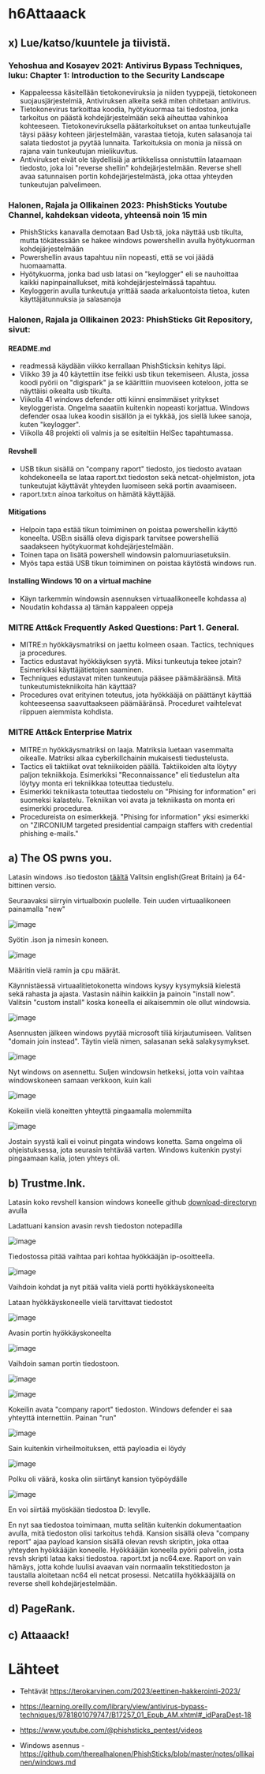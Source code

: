 # h6Attaaack

## x) Lue/katso/kuuntele ja tiivistä.

### Yehoshua and Kosayev 2021: Antivirus Bypass Techniques, luku: Chapter 1: Introduction to the Security Landscape

 - Kappaleessa käsitellään tietokoneviruksia ja niiden tyyppejä, tietokoneen suojausjärjestelmiä, Antiviruksen alkeita sekä miten ohitetaan antivirus.
 - Tietokonevirus tarkoittaa koodia, hyötykuormaa tai tiedostoa, jonka tarkoitus on päästä kohdejärjestelmään sekä aiheuttaa vahinkoa kohteeseen. Tietokoneviruksella päätarkoitukset on antaa tunkeutujalle täysi pääsy kohteen järjestelmään, varastaa tietoja, kuten salasanoja tai salata tiedostot ja pyytää lunnaita. Tarkoituksia on monia ja niissä on rajana vain tunkeutujan mielikuvitus.
 - Antivirukset eivät ole täydellisiä ja artikkelissa onnistuttiin lataamaan tiedosto, joka loi "reverse shellin" kohdejärjestelmään. Reverse shell avaa satunnaisen portin kohdejärjestelmästä, joka ottaa yhteyden tunkeutujan palvelimeen.

### Halonen, Rajala ja Ollikainen 2023: PhishSticks Youtube Channel, kahdeksan videota, yhteensä noin 15 min

 - PhishSticks kanavalla demotaan Bad Usb:tä, joka näyttää usb tikulta, mutta tökätessään se hakee windows powershellin avulla hyötykuorman kohdejärjestelmään
 - Powershellin avaus tapahtuu niin nopeasti, että se voi jäädä huomaamatta.
 - Hyötykuorma, jonka bad usb latasi on "keylogger" eli se nauhoittaa kaikki napinpainallukset, mitä kohdejärjestelmässä tapahtuu.
 - Keyloggerin avulla tunkeutuja yrittää saada arkaluontoista tietoa, kuten käyttäjätunnuksia ja salasanoja

### Halonen, Rajala ja Ollikainen 2023: PhishSticks Git Repository, sivut:

#### README.md

 - readmessä käydään viikko kerrallaan PhishSticksin kehitys läpi.
 - Viikko 39 ja 40 käytettiin itse feikki usb tikun tekemiseen. Alusta, jossa koodi pyörii on "digispark" ja se käärittiin muoviseen koteloon, jotta se näyttäisi oikealta usb tikulta.
 - Viikolla 41 windows defender otti kiinni ensimmäiset yritykset keyloggerista. Ongelma saaatiin kuitenkin nopeasti korjattua. Windows defender osaa lukea koodin sisällön ja ei tykkää, jos siellä lukee sanoja, kuten "keylogger".
 - Viikolla 48 projekti oli valmis ja se esiteltiin HelSec tapahtumassa.

#### Revshell

 - USB tikun sisällä on "company raport" tiedosto, jos tiedosto avataan kohdekoneella se lataa raport.txt tiedoston sekä netcat-ohjelmiston, jota tunkeutujat käyttävät yhteyden luomiseen sekä portin avaamiseen.
 - raport.txt:n ainoa tarkoitus on hämätä käyttäjää. 

#### Mitigations

 - Helpoin tapa estää tikun toimiminen on poistaa powershellin käyttö koneelta. USB:n sisällä oleva digispark tarvitsee powershelliä saadakseen hyötykuormat kohdejärjestelmään.
 - Toinen tapa on lisätä powershell windowsin palomuuriasetuksiin.
 - Myös tapa estää USB tikun toimiminen on poistaa käytöstä windows run. 

#### Installing Windows 10 on a virtual machine

 - Käyn tarkemmin windowsin asennuksen virtuaalikoneelle kohdassa a)
 - Noudatin kohdassa a) tämän kappaleen oppeja

### MITRE Att&ck Frequently Asked Questions: Part 1. General.

 - MITRE:n hyökkäysmatriksi on jaettu kolmeen osaan. Tactics, techniques ja procedures.
 - Tactics edustavat hyökkäyksen syytä. Miksi tunkeutuja tekee jotain? Esimerkiksi käyttäjätietojen saaminen.
 - Techniques edustavat miten tunkeutuja pääsee päämääräänsä. Mitä tunkeutumistekniikoita hän käyttää?
 - Procedures ovat erityinen toteutus, jota hyökkääjä on päättänyt käyttää kohteeseensa saavuttaakseen päämääränsä. Proceduret vaihtelevat riippuen aiemmista kohdista. 

### MITRE Att&ck Enterprise Matrix

 - MITRE:n hyökkäysmatriksi on laaja. Matriksia luetaan vasemmalta oikealle. Matriksi alkaa cyberkillchainin mukaisesti tiedustelusta.
 - Tactics eli taktiikat ovat tekniikoiden päällä. Taktiikoiden alta löytyy paljon tekniikkoja. Esimerkiksi "Reconnaissance" eli tiedustelun alta löytyy monta eri tekniikkaa toteuttaa tiedustelu.
 - Esimerkki tekniikasta toteuttaa tiedostelu on "Phising for information" eri suomeksi kalastelu. Tekniikan voi avata ja tekniikasta on monta eri esimerkki procedurea.
 - Procedureista on esimerkkejä. "Phising for information" yksi esimerkki on "ZIRCONIUM targeted presidential campaign staffers with credential phishing e-mails."

## a) The OS pwns you.

Latasin windows .iso tiedoston [täältä](https://www.microsoft.com/en-us/evalcenter/download-windows-10-enterprise) Valitsin english(Great Britain) ja 64-bittinen versio.

Seuraavaksi siirryin virtualboxin puolelle. Tein uuden virtuaalikoneen painamalla "new" 

![image](https://github.com/LassiMik/Tunkeutumistestaus_ict4tn027-3012/assets/112076377/0c5e014f-e873-4575-8585-abfeaac47d41)

Syötin .ison ja nimesin koneen. 

![image](https://github.com/LassiMik/Tunkeutumistestaus_ict4tn027-3012/assets/112076377/47eb60ec-b87a-4f36-8db7-16c786617213)

Määritin vielä ramin ja cpu määrät. 

Käynnistäessä virtuaalitietokonetta windows kysyy kysymyksiä kielestä sekä rahasta ja ajasta. Vastasin näihin kaikkiin ja painoin "install now". Valitsin "custom install" koska koneella ei aikaisemmin ole ollut windowsia. 

![image](https://github.com/LassiMik/Tunkeutumistestaus_ict4tn027-3012/assets/112076377/1e3e47e9-6392-4462-b1d7-988887650629)

Asennusten jälkeen windows pyytää microsoft tiliä kirjautumiseen. Valitsen "domain join instead".
Täytin vielä nimen, salasanan sekä salakysymykset.

![image](https://github.com/LassiMik/Tunkeutumistestaus_ict4tn027-3012/assets/112076377/05fda4a1-75c0-4abf-ad1c-d35350b79ea6)

Nyt windows on asennettu. Suljen windowsin hetkeksi, jotta voin vaihtaa windowskoneen samaan verkkoon, kuin kali 

![image](https://github.com/LassiMik/Tunkeutumistestaus_ict4tn027-3012/assets/112076377/5692e845-a771-4e27-ae66-1bc0942b597b)

Kokeilin vielä koneitten yhteyttä pingaamalla molemmilta

![image](https://github.com/LassiMik/Tunkeutumistestaus_ict4tn027-3012/assets/112076377/360d06f8-846c-4f30-9476-ecf133c2c340)

Jostain syystä kali ei voinut pingata windows konetta. Sama ongelma oli ohjeistuksessa, jota seurasin tehtävää varten. Windows kuitenkin pystyi pingaamaan kalia, joten yhteys oli.


## b) Trustme.lnk.

Latasin koko revshell kansion windows koneelle github [download-directoryn](https://download-directory.github.io/) avulla

Ladattuani kansion avasin revsh tiedoston notepadilla

![image](https://github.com/LassiMik/Tunkeutumistestaus_ict4tn027-3012/assets/112076377/c3f9b12e-886a-42e0-99f4-e48f990f398d)

Tiedostossa pitää vaihtaa pari kohtaa hyökkääjän ip-osoitteella.

![image](https://github.com/LassiMik/Tunkeutumistestaus_ict4tn027-3012/assets/112076377/3184b764-3b56-402e-845e-f3f1282eeb3c)

Vaihdoin kohdat ja nyt pitää valita vielä portti hyökkäyskoneelta

Lataan hyökkäyskoneelle vielä tarvittavat tiedostot 

![image](https://github.com/LassiMik/Tunkeutumistestaus_ict4tn027-3012/assets/112076377/87621d3a-91ae-4b61-9994-6d6eef1355ca)

Avasin portin hyökkäyskoneelta

![image](https://github.com/LassiMik/Tunkeutumistestaus_ict4tn027-3012/assets/112076377/10ec6075-4c52-4610-a6b0-6106104256d5)

Vaihdoin saman portin tiedostoon.

![image](https://github.com/LassiMik/Tunkeutumistestaus_ict4tn027-3012/assets/112076377/8915d64c-a2f6-4be6-92c6-698a5c94fcf4)

![image](https://github.com/LassiMik/Tunkeutumistestaus_ict4tn027-3012/assets/112076377/135a3984-b27e-4f85-a527-aafb1cc09c55)





Kokeilin avata "company raport" tiedoston. Windows defender ei saa yhteyttä internettiin. Painan "run"




![image](https://github.com/LassiMik/Tunkeutumistestaus_ict4tn027-3012/assets/112076377/95a42a61-b662-4b35-8fbb-8dd21f3b0022)



Sain kuitenkin virheilmoituksen, että payloadia ei löydy

![image](https://github.com/LassiMik/Tunkeutumistestaus_ict4tn027-3012/assets/112076377/754dac79-d3a9-4864-ab42-e83d178c6288)

Polku oli väärä, koska olin siirtänyt kansion työpöydälle

![image](https://github.com/LassiMik/Tunkeutumistestaus_ict4tn027-3012/assets/112076377/440843fd-a79d-45a4-b946-6bc735315fd5)

En voi siirtää myöskään tiedostoa D: levylle.

En nyt saa tiedostoa toimimaan, mutta selitän kuitenkin dokumentaation avulla, mitä tiedoston olisi tarkoitus tehdä. Kansion sisällä oleva "company report" ajaa payload kansion sisällä olevan revsh skriptin, joka ottaa yhteyden hyökkääjän koneelle.
Hyökkääjän koneella pyörii palvelin, josta revsh skripti lataa kaksi tiedostoa. raport.txt ja nc64.exe. Raport on vain hämäys, jotta kohde luulisi avaavan vain normaalin tekstitiedoston ja taustalla aloitetaan nc64 eli netcat prosessi. Netcatilla hyökkääjällä on reverse shell kohdejärjestelmään.

## d) PageRank.

## c) Attaaack!


# Lähteet

 - Tehtävät https://terokarvinen.com/2023/eettinen-hakkerointi-2023/

 - https://learning.oreilly.com/library/view/antivirus-bypass-techniques/9781801079747/B17257_01_Epub_AM.xhtml#_idParaDest-18

 - https://www.youtube.com/@phishsticks_pentest/videos

 - Windows asennus - https://github.com/therealhalonen/PhishSticks/blob/master/notes/ollikainen/windows.md
